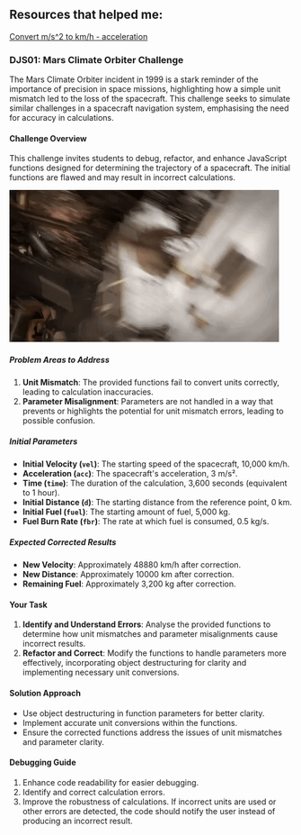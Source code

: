 ## Resources that helped me:
[Convert m/s^2 to km/h - acceleration](https://mathda.com/convert/acceleration/meter-second-squared-to-km-hour-squared)

### DJS01: Mars Climate Orbiter Challenge

The Mars Climate Orbiter incident in 1999 is a stark reminder of the importance of precision in space missions, highlighting how a simple unit mismatch led to the loss of the spacecraft. This challenge seeks to simulate similar challenges in a spacecraft navigation system, emphasising the need for accuracy in calculations.

#### Challenge Overview

This challenge invites students to debug, refactor, and enhance JavaScript functions designed for determining the trajectory of a spacecraft. The initial functions are flawed and may result in incorrect calculations.

![alt text](mars.gif)

##### Problem Areas to Address

1. **Unit Mismatch**: The provided functions fail to convert units correctly, leading to calculation inaccuracies.
2. **Parameter Misalignment**: Parameters are not handled in a way that prevents or highlights the potential for unit mismatch errors, leading to possible confusion.

##### Initial Parameters

- **Initial Velocity (`vel`)**: The starting speed of the spacecraft, 10,000 km/h.
- **Acceleration (`acc`)**: The spacecraft's acceleration, 3 m/s².
- **Time (`time`)**: The duration of the calculation, 3,600 seconds (equivalent to 1 hour).
- **Initial Distance (`d`)**: The starting distance from the reference point, 0 km.
- **Initial Fuel (`fuel`)**: The starting amount of fuel, 5,000 kg.
- **Fuel Burn Rate (`fbr`)**: The rate at which fuel is consumed, 0.5 kg/s.

##### Expected Corrected Results

- **New Velocity**: Approximately 48880 km/h after correction.
- **New Distance**: Approximately 10000 km after correction.
- **Remaining Fuel**: Approximately 3,200 kg after correction.

#### Your Task

1. **Identify and Understand Errors**: Analyse the provided functions to determine how unit mismatches and parameter misalignments cause incorrect results.
2. **Refactor and Correct**: Modify the functions to handle parameters more effectively, incorporating object destructuring for clarity and implementing necessary unit conversions.

#### Solution Approach

- Use object destructuring in function parameters for better clarity.
- Implement accurate unit conversions within the functions.
- Ensure the corrected functions address the issues of unit mismatches and parameter clarity.

#### Debugging Guide

1. Enhance code readability for easier debugging.
2. Identify and correct calculation errors.
3. Improve the robustness of calculations. If incorrect units are used or other errors are detected, the code should notify the user instead of producing an incorrect result.

